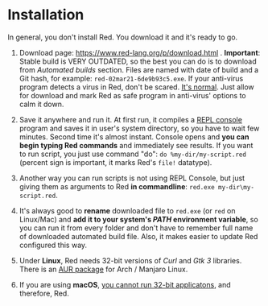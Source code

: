 # Installation

In general, you don't install Red. You download it and it's ready to go.

1. Download page: https://www.red-lang.org/p/download.html . **Important**: Stable build is VERY OUTDATED, so the best you can do is to download from *Automated builds* section. Files are named with date of build and a Git hash, for example: `red-02mar21-6de9b93c5.exe`. If your anti-virus program detects a virus in Red, don't be scared. [It's normal](https://github.com/red/red/wiki/[NOTE]-Anti-virus-false-positives). Just allow for download and mark Red as safe program in anti-virus' options to calm it down.

1. Save it anywhere and run it. At first run, it compiles a [REPL console](https://en.wikipedia.org/wiki/Read%E2%80%93eval%E2%80%93print_loop) program and saves it in user's system directory, so you have to wait few minutes. Second time it's almost instant. Console opens and **you can begin typing Red commands** and immediately see results. If you want to run script, you just use command "do": `do %my-dir/my-script.red` (percent sign is important, it marks Red's `file!` datatype).

1. Another way you can run scripts is not using REPL Console, but just giving them as arguments to Red **in commandline**: `red.exe my-dir\my-script.red`.

1. It's always good to **rename** downloaded file to `red.exe` (or `red` on Linux/Mac) and **add it to your system's *PATH* environment variable**, so you can run it from every folder and don't have to remember full name of downloaded automated build file. Also, it makes easier to update Red configured this way.

1. Under **Linux**, Red needs 32-bit versions of *Curl* and *Gtk 3* libraries. There is an [AUR package](https://aur.archlinux.org/packages/red-nightly-bin) for Arch / Manjaro Linux.

1. If you are using **macOS**, [you cannot run 32-bit applicatons](https://support.apple.com/en-us/HT208436), and therefore, Red.
